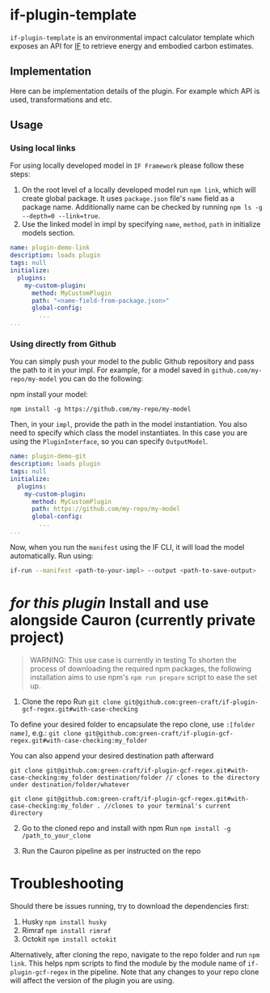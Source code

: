 # if-plugin-template

`if-plugin-template` is an environmental impact calculator template which exposes an API for [IF](https://github.com/Green-Software-Foundation/if) to retrieve energy and embodied carbon estimates.

## Implementation

Here can be implementation details of the plugin. For example which API is used, transformations and etc.

## Usage

### Using local links

For using locally developed model in `IF Framework` please follow these steps: 

1. On the root level of a locally developed model run `npm link`, which will create global package. It uses `package.json` file's `name` field as a package name. Additionally name can be checked by running `npm ls -g --depth=0 --link=true`.
2. Use the linked model in impl by specifying `name`, `method`, `path` in initialize models section. 

```yaml
name: plugin-demo-link
description: loads plugin
tags: null
initialize:
  plugins:
    my-custom-plugin:
      method: MyCustomPlugin
      path: "<name-field-from-package.json>"
      global-config:
        ...
...
```

### Using directly from Github

You can simply push your model to the public Github repository and pass the path to it in your impl.
For example, for a model saved in `github.com/my-repo/my-model` you can do the following:

npm install your model: 

```
npm install -g https://github.com/my-repo/my-model
```

Then, in your `impl`, provide the path in the model instantiation. You also need to specify which class the model instantiates. In this case you are using the `PluginInterface`, so you can specify `OutputModel`. 

```yaml
name: plugin-demo-git
description: loads plugin
tags: null
initialize:
  plugins:
    my-custom-plugin:
      method: MyCustomPlugin
      path: https://github.com/my-repo/my-model
      global-config:
        ...
...
```

Now, when you run the `manifest` using the IF CLI, it will load the model automatically. Run using:

```sh
if-run --manifest <path-to-your-impl> --output <path-to-save-output>
```

# *for this plugin* Install and use alongside Cauron (currently private project)
> WARNING: This use case is currently in testing
To shorten the process of downloading the required npm packages, the following installation aims to use npm's `npm run prepare` script to ease the set up.

1. Clone the repo 
Run `git clone git@github.com:green-craft/if-plugin-gcf-regex.git#with-case-checking`

To define your desired folder to encapsulate the repo clone, use `:[folder name]`, e.g.:
`git clone git@github.com:green-craft/if-plugin-gcf-regex.git#with-case-checking:my_folder`

You can also append your desired destination path afterward
```
git clone git@github.com:green-craft/if-plugin-gcf-regex.git#with-case-checking:my_folder destination/folder // clones to the directory under destination/folder/whatever

git clone git@github.com:green-craft/if-plugin-gcf-regex.git#with-case-checking:my_folder . //clones to your terminal's current directory
```

2. Go to the cloned repo and install with npm 
Run `npm install -g /path_to_your_clone`

3. Run the Cauron pipeline as per instructed on the repo

# Troubleshooting 
Should there be issues running, try to download the dependencies first:
1. Husky `npm install husky`
2. Rimraf `npm install rimraf`
3. Octokit `npm install octokit`

Alternatively, after cloning the repo, navigate to the repo folder and run `npm link`. This helps npm scripts to find the module by the module name of `if-plugin-gcf-regex` in the pipeline. Note that any changes to your repo clone will affect the version of the plugin you are using.